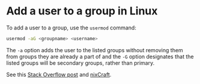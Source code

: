 # Add a user to a group in Linux

To add a user to a group, use the `usermod` command:

```bash
usermod -aG <groupname> <username>
```

The `-a` option adds the user to the listed groups without removing them from groups they are already a part of and the `-G` option designates that the listed groups will be secondary groups, rather than primary.

See this [Stack Overflow post](https://askubuntu.com/questions/2214/how-do-i-add-a-user-to-the-sudo-group#2224) and [nixCraft](https://www.cyberciti.biz/faq/howto-linux-add-user-to-group/).

